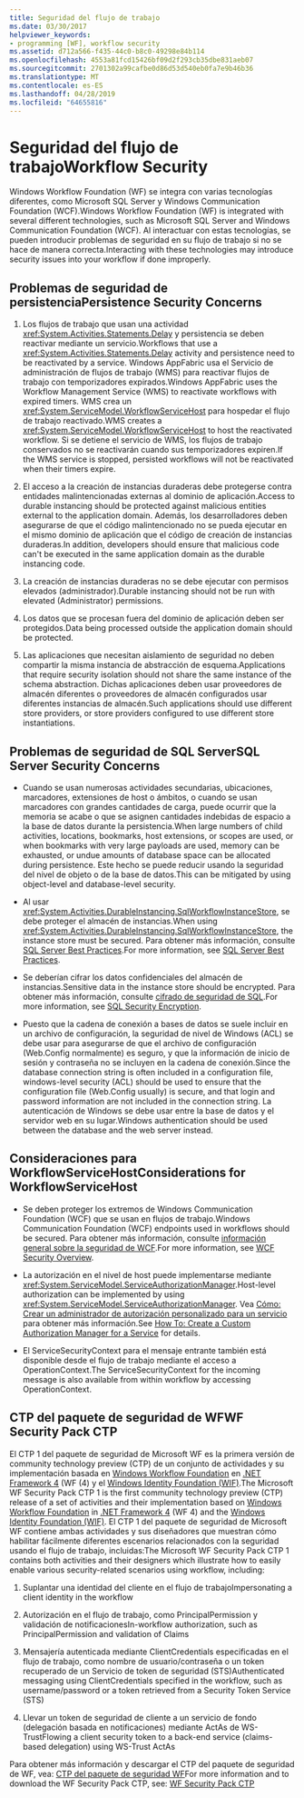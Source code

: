 ```yaml
---
title: Seguridad del flujo de trabajo
ms.date: 03/30/2017
helpviewer_keywords:
- programming [WF], workflow security
ms.assetid: d712a566-f435-44c0-b8c0-49298e84b114
ms.openlocfilehash: 4553a81fcd15426bf09d2f293cb35dbe831aeb07
ms.sourcegitcommit: 2701302a99cafbe0d86d53d540eb0fa7e9b46b36
ms.translationtype: MT
ms.contentlocale: es-ES
ms.lasthandoff: 04/28/2019
ms.locfileid: "64655816"
---
```

# <a name="workflow-security"></a><span data-ttu-id="d7e4f-102">Seguridad del flujo de trabajo</span><span class="sxs-lookup"><span data-stu-id="d7e4f-102">Workflow Security</span></span>
<span data-ttu-id="d7e4f-103">Windows Workflow Foundation (WF) se integra con varias tecnologías diferentes, como Microsoft SQL Server y Windows Communication Foundation (WCF).</span><span class="sxs-lookup"><span data-stu-id="d7e4f-103">Windows Workflow Foundation (WF) is integrated with several different technologies, such as Microsoft SQL Server and Windows Communication Foundation (WCF).</span></span> <span data-ttu-id="d7e4f-104">Al interactuar con estas tecnologías, se pueden introducir problemas de seguridad en su flujo de trabajo si no se hace de manera correcta.</span><span class="sxs-lookup"><span data-stu-id="d7e4f-104">Interacting with these technologies may introduce security issues into your workflow if done improperly.</span></span>

## <a name="persistence-security-concerns"></a><span data-ttu-id="d7e4f-105">Problemas de seguridad de persistencia</span><span class="sxs-lookup"><span data-stu-id="d7e4f-105">Persistence Security Concerns</span></span>

1. <span data-ttu-id="d7e4f-106">Los flujos de trabajo que usan una actividad <xref:System.Activities.Statements.Delay> y persistencia se deben reactivar mediante un servicio.</span><span class="sxs-lookup"><span data-stu-id="d7e4f-106">Workflows that use a <xref:System.Activities.Statements.Delay> activity and persistence need to be reactivated by a service.</span></span> <span data-ttu-id="d7e4f-107">Windows AppFabric usa el Servicio de administración de flujos de trabajo (WMS) para reactivar flujos de trabajo con temporizadores expirados.</span><span class="sxs-lookup"><span data-stu-id="d7e4f-107">Windows AppFabric uses the Workflow Management Service (WMS) to reactivate workflows with expired timers.</span></span> <span data-ttu-id="d7e4f-108">WMS crea un <xref:System.ServiceModel.WorkflowServiceHost> para hospedar el flujo de trabajo reactivado.</span><span class="sxs-lookup"><span data-stu-id="d7e4f-108">WMS creates a <xref:System.ServiceModel.WorkflowServiceHost> to host the reactivated workflow.</span></span> <span data-ttu-id="d7e4f-109">Si se detiene el servicio de WMS, los flujos de trabajo conservados no se reactivarán cuando sus temporizadores expiren.</span><span class="sxs-lookup"><span data-stu-id="d7e4f-109">If the WMS service is stopped, persisted workflows will not be reactivated when their timers expire.</span></span>

2. <span data-ttu-id="d7e4f-110">El acceso a la creación de instancias duraderas debe protegerse contra entidades malintencionadas externas al dominio de aplicación.</span><span class="sxs-lookup"><span data-stu-id="d7e4f-110">Access to durable instancing should be protected against malicious entities external to the application domain.</span></span> <span data-ttu-id="d7e4f-111">Además, los desarrolladores deben asegurarse de que el código malintencionado no se pueda ejecutar en el mismo dominio de aplicación que el código de creación de instancias duraderas.</span><span class="sxs-lookup"><span data-stu-id="d7e4f-111">In addition, developers should ensure that malicious code can't be executed in the same application domain as the durable instancing code.</span></span>

3. <span data-ttu-id="d7e4f-112">La creación de instancias duraderas no se debe ejecutar con permisos elevados (administrador).</span><span class="sxs-lookup"><span data-stu-id="d7e4f-112">Durable instancing should not be run with elevated (Administrator) permissions.</span></span>

4. <span data-ttu-id="d7e4f-113">Los datos que se procesan fuera del dominio de aplicación deben ser protegidos.</span><span class="sxs-lookup"><span data-stu-id="d7e4f-113">Data being processed outside the application domain should be protected.</span></span>

5. <span data-ttu-id="d7e4f-114">Las aplicaciones que necesitan aislamiento de seguridad no deben compartir la misma instancia de abstracción de esquema.</span><span class="sxs-lookup"><span data-stu-id="d7e4f-114">Applications that require security isolation should not share the same instance of the schema abstraction.</span></span> <span data-ttu-id="d7e4f-115">Dichas aplicaciones deben usar proveedores de almacén diferentes o proveedores de almacén configurados usar diferentes instancias de almacén.</span><span class="sxs-lookup"><span data-stu-id="d7e4f-115">Such applications should use different store providers, or store providers configured to use different store instantiations.</span></span>

## <a name="sql-server-security-concerns"></a><span data-ttu-id="d7e4f-116">Problemas de seguridad de SQL Server</span><span class="sxs-lookup"><span data-stu-id="d7e4f-116">SQL Server Security Concerns</span></span>

- <span data-ttu-id="d7e4f-117">Cuando se usan numerosas actividades secundarias, ubicaciones, marcadores, extensiones de host o ámbitos, o cuando se usan marcadores con grandes cantidades de carga, puede ocurrir que la memoria se acabe o que se asignen cantidades indebidas de espacio a la base de datos durante la persistencia.</span><span class="sxs-lookup"><span data-stu-id="d7e4f-117">When large numbers of child activities, locations, bookmarks, host extensions, or scopes are used, or when bookmarks with very large payloads are used, memory can be exhausted, or undue amounts of database space can be allocated during persistence.</span></span> <span data-ttu-id="d7e4f-118">Este hecho se puede reducir usando la seguridad del nivel de objeto o de la base de datos.</span><span class="sxs-lookup"><span data-stu-id="d7e4f-118">This can be mitigated by using object-level and database-level security.</span></span>

- <span data-ttu-id="d7e4f-119">Al usar <xref:System.Activities.DurableInstancing.SqlWorkflowInstanceStore>, se debe proteger el almacén de instancias.</span><span class="sxs-lookup"><span data-stu-id="d7e4f-119">When using <xref:System.Activities.DurableInstancing.SqlWorkflowInstanceStore>, the instance store must be secured.</span></span> <span data-ttu-id="d7e4f-120">Para obtener más información, consulte [SQL Server Best Practices](https://go.microsoft.com/fwlink/?LinkId=164972).</span><span class="sxs-lookup"><span data-stu-id="d7e4f-120">For more information, see [SQL Server Best Practices](https://go.microsoft.com/fwlink/?LinkId=164972).</span></span>

- <span data-ttu-id="d7e4f-121">Se deberían cifrar los datos confidenciales del almacén de instancias.</span><span class="sxs-lookup"><span data-stu-id="d7e4f-121">Sensitive data in the instance store should be encrypted.</span></span> <span data-ttu-id="d7e4f-122">Para obtener más información, consulte [cifrado de seguridad de SQL](https://go.microsoft.com/fwlink/?LinkId=164976).</span><span class="sxs-lookup"><span data-stu-id="d7e4f-122">For more information, see [SQL Security Encryption](https://go.microsoft.com/fwlink/?LinkId=164976).</span></span>

- <span data-ttu-id="d7e4f-123">Puesto que la cadena de conexión a bases de datos se suele incluir en un archivo de configuración, la seguridad de nivel de Windows (ACL) se debe usar para asegurarse de que el archivo de configuración (Web.Config normalmente) es seguro, y que la información de inicio de sesión y contraseña no se incluyen en la cadena de conexión.</span><span class="sxs-lookup"><span data-stu-id="d7e4f-123">Since the database connection string is often included in a configuration file, windows-level security (ACL) should be used to ensure that the configuration file (Web.Config usually) is secure, and that login and password information are not included in the connection string.</span></span> <span data-ttu-id="d7e4f-124">La autenticación de Windows se debe usar entre la base de datos y el servidor web en su lugar.</span><span class="sxs-lookup"><span data-stu-id="d7e4f-124">Windows authentication should be used between the database and the web server instead.</span></span>

## <a name="considerations-for-workflowservicehost"></a><span data-ttu-id="d7e4f-125">Consideraciones para WorkflowServiceHost</span><span class="sxs-lookup"><span data-stu-id="d7e4f-125">Considerations for WorkflowServiceHost</span></span>

- <span data-ttu-id="d7e4f-126">Se deben proteger los extremos de Windows Communication Foundation (WCF) que se usan en flujos de trabajo.</span><span class="sxs-lookup"><span data-stu-id="d7e4f-126">Windows Communication Foundation (WCF) endpoints used in workflows should be secured.</span></span> <span data-ttu-id="d7e4f-127">Para obtener más información, consulte [información general sobre la seguridad de WCF](https://go.microsoft.com/fwlink/?LinkID=164975).</span><span class="sxs-lookup"><span data-stu-id="d7e4f-127">For more information, see [WCF Security Overview](https://go.microsoft.com/fwlink/?LinkID=164975).</span></span>

- <span data-ttu-id="d7e4f-128">La autorización en el nivel de host puede implementarse mediante <xref:System.ServiceModel.ServiceAuthorizationManager>.</span><span class="sxs-lookup"><span data-stu-id="d7e4f-128">Host-level authorization can be implemented by using <xref:System.ServiceModel.ServiceAuthorizationManager>.</span></span> <span data-ttu-id="d7e4f-129">Vea [Cómo: Crear un administrador de autorización personalizado para un servicio](https://go.microsoft.com/fwlink/?LinkId=192228) para obtener más información.</span><span class="sxs-lookup"><span data-stu-id="d7e4f-129">See [How To: Create a Custom Authorization Manager for a Service](https://go.microsoft.com/fwlink/?LinkId=192228) for details.</span></span>

- <span data-ttu-id="d7e4f-130">El ServiceSecurityContext para el mensaje entrante también está disponible desde el flujo de trabajo mediante el acceso a OperationContext.</span><span class="sxs-lookup"><span data-stu-id="d7e4f-130">The ServiceSecurityContext for the incoming message is also available from within workflow by accessing OperationContext.</span></span>

## <a name="wf-security-pack-ctp"></a><span data-ttu-id="d7e4f-131">CTP del paquete de seguridad de WF</span><span class="sxs-lookup"><span data-stu-id="d7e4f-131">WF Security Pack CTP</span></span>
 <span data-ttu-id="d7e4f-132">El CTP 1 del paquete de seguridad de Microsoft WF es la primera versión de community technology preview (CTP) de un conjunto de actividades y su implementación basada en [Windows Workflow Foundation](index.md) en [.NET Framework 4](https://docs.microsoft.com/previous-versions/dotnet/netframework-4.0/w0x726c2(v=vs.100)) (WF (4) y el [Windows Identity Foundation (WIF)](../security/index.md).</span><span class="sxs-lookup"><span data-stu-id="d7e4f-132">The Microsoft WF Security Pack CTP 1 is the first community technology preview (CTP) release of a set of activities and their implementation based on [Windows Workflow Foundation](index.md) in [.NET Framework 4](https://docs.microsoft.com/previous-versions/dotnet/netframework-4.0/w0x726c2(v=vs.100)) (WF 4) and the [Windows Identity Foundation (WIF)](../security/index.md).</span></span>  <span data-ttu-id="d7e4f-133">El CTP 1 del paquete de seguridad de Microsoft WF contiene ambas actividades y sus diseñadores que muestran cómo habilitar fácilmente diferentes escenarios relacionados con la seguridad usando el flujo de trabajo, incluidas:</span><span class="sxs-lookup"><span data-stu-id="d7e4f-133">The Microsoft WF Security Pack CTP 1 contains both activities and their designers which illustrate how to easily enable various security-related scenarios using workflow, including:</span></span>

1. <span data-ttu-id="d7e4f-134">Suplantar una identidad del cliente en el flujo de trabajo</span><span class="sxs-lookup"><span data-stu-id="d7e4f-134">Impersonating a client identity in the workflow</span></span>

2. <span data-ttu-id="d7e4f-135">Autorización en el flujo de trabajo, como PrincipalPermission y validación de notificaciones</span><span class="sxs-lookup"><span data-stu-id="d7e4f-135">In-workflow authorization, such as PrincipalPermission and validation of Claims</span></span>

3. <span data-ttu-id="d7e4f-136">Mensajería autenticada mediante ClientCredentials especificadas en el flujo de trabajo, como nombre de usuario/contraseña o un token recuperado de un Servicio de token de seguridad (STS)</span><span class="sxs-lookup"><span data-stu-id="d7e4f-136">Authenticated messaging using ClientCredentials specified in the workflow, such as username/password or a token retrieved from a Security Token Service (STS)</span></span>

4. <span data-ttu-id="d7e4f-137">Llevar un token de seguridad de cliente a un servicio de fondo (delegación basada en notificaciones) mediante ActAs de WS-Trust</span><span class="sxs-lookup"><span data-stu-id="d7e4f-137">Flowing a client security token to a back-end service (claims-based delegation) using WS-Trust ActAs</span></span>

<span data-ttu-id="d7e4f-138">Para obtener más información y descargar el CTP del paquete de seguridad de WF, vea: [CTP del paquete de seguridad WF](https://archive.codeplex.com/?p=wf)</span><span class="sxs-lookup"><span data-stu-id="d7e4f-138">For more information and to download the WF Security Pack CTP, see: [WF Security Pack CTP](https://archive.codeplex.com/?p=wf)</span></span>